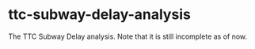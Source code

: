 # ttc-subway-delay-analysis
The TTC Subway Delay analysis. Note that it is still incomplete as of now.
